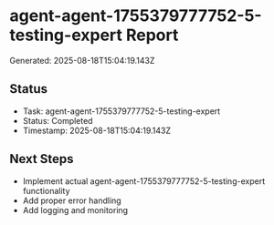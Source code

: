 # agent-agent-1755379777752-5-testing-expert Report

Generated: 2025-08-18T15:04:19.143Z

## Status
- Task: agent-agent-1755379777752-5-testing-expert
- Status: Completed
- Timestamp: 2025-08-18T15:04:19.143Z

## Next Steps
- Implement actual agent-agent-1755379777752-5-testing-expert functionality
- Add proper error handling
- Add logging and monitoring
